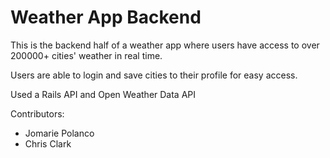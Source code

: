 # Weather App Backend

This is the backend half of a weather app where users have access to over 200000+ cities' weather in real time.

Users are able to login and save cities to their profile for easy access.

Used a Rails API and Open Weather Data API

Contributors:
  - Jomarie Polanco
  - Chris Clark

